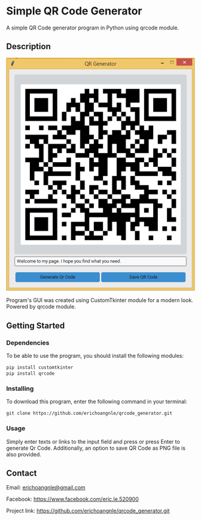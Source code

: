 # Simple QR Code Generator

A simple QR Code generator program in Python using qrcode module.

## Description

![Program's interface!](readme_img/qr.png "Program's interface")

Program's GUI was created using CustomTkinter module for a modern look. Powered by qrcode module.

## Getting Started

### Dependencies

To be able to use the program, you should install the following modules:

```
pip install customtkinter
pip install qrcode
```

### Installing

To download this program, enter the following command in your terminal:
```
git clone https://github.com/erichoangnle/qrcode_generator.git
```

### Usage

Simply enter texts or links to the input field and press <Generate QR Code> or press Enter to generate Qr Code. Additionally, an option to 
save QR Code as PNG file is also provided.

## Contact

Email: erichoangnle@gmail.com

Facebook: https://www.facebook.com/eric.le.520900

Project link: https://github.com/erichoangnle/qrcode_generator.git
